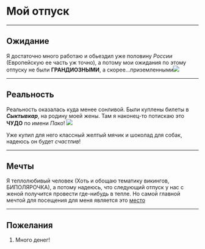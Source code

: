 # Мой отпуск
---
## Ожидание
Я достаточно много работаю и обьездил уже половину _России_ (Европейскую ее часть уж точно), а потому мои ожидания по этому отпуску не были **ГРАНДИОЗНЫМИ**, а скорее...приземленными![](sleep.jpg)

---
## Реальность
Реальность оказалась куда менее сонливой. Были куплены билеты в __*Сыктывкар*__, на родину моей жены. Там я наконец-то потискаю это **ЧУДО** по имени *Пако*! ![](Pako.jpg)

Уже купил для него классный желтый мячик и шоколад для собак, надеюсь он будет *счастлив*!

---
## Мечты
Я теплолюбивый человек (Хоть и обощаю тематику викингов, БИПОЛЯРОЧКА), а потому надеюсь, что следующий отпуск у нас с женой получится провести где-нибудь в тепле. Но самой главной мечтой для посещения для меня является это [место](https://www.hobbitontours.com/)

---
## Пожелания

1. Много денег!